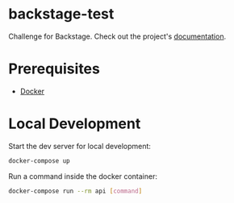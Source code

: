 # backstage-test

Challenge for Backstage. Check out the project's [documentation](http://chromano.github.io/backstage-test/).

# Prerequisites

- [Docker](https://docs.docker.com/docker-for-mac/install/)

# Local Development

Start the dev server for local development:
```bash
docker-compose up
```

Run a command inside the docker container:

```bash
docker-compose run --rm api [command]
```
